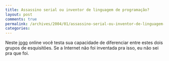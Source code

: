 ```yaml
---
title: Assassino serial ou inventor de linguagem de programação?
layout: post
comments: true
permalink: /archives/2004/01/assassino-serial-ou-inventor-de-linguagem-de-programacao.html/
categories:
---
```

Neste <a href="http://www.malevole.com/mv/misc/killerquiz/" >jogo</a> online você testa sua capacidade de diferenciar entre estes dois grupos de esquisitões. Se a Internet não foi inventada pra isso, eu não sei pra que foi.